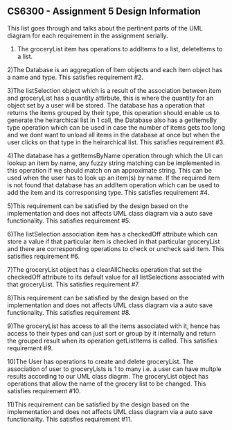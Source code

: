 ## CS6300 - Assignment 5 Design Information

This list goes through and talks about the pertinent parts of the UML diagram for each requirement in the assignment serially.


 1) The groceryList item has operations to addItems to a list, deleteItems to a list. 

 2)The Database is an aggregation of Item objects and each Item object has a name and type. This satisfies requirement #2.

 3)The listSelection object which is a result of the association between item and groceryList has a quantity attirbute, this is where the quantity for an object set by a user will be stored. The database has a operation that returns the items grouped by their type, this operation should enable us to generate the heirarchical list in 1 call, the Database also has a getItemsBy type operation which can be used in case the number of items gets too long and we dont want to unload all items in the database at once but when the user clicks on that type in the heirarchical list. This satisfies requirement #3.

 4)The database has a getItemsByName operation through which the UI can lookup an item by name, any fuzzy string matching can be implemented in this operation if we should match on an approximate string. This can be used when the user has to look up an item(s) by name. If the required item is not found that database has an addItem operation which can be used to add the item and its corresponsing type. This satisfies requirement #4.

 5)This requirement can be satisfied by the design based on the implementation and does not affects UML class diagram via a auto save functionality. This satisfies requirement #5.

 6)The listSelection association item has a checkedOff attribute which can store a value if that particular item is checked in that particular groceryList and there are corresponding operations to check or uncheck said item. This satisifies requirement #6.

 7)The groceryList object has a clearAllChecks operation that set the checkedOff attribute to its default value for all listSelections associated with that groceryList. This satisfies requirement #7.

 8)This requirement can be satisfied by the design based on the implementation and does not affects UML class diagram via a auto save functionality. This satisfies requirement #8.

 9)The groceryList has access to all the items associated with it, hence has access to their types and can just sort or group by it internally and return the grouped result when its operation getListItems is called. This satisfies requirement #9.

 10)The User has operations to create and delete groceryList. The association of user to groceryLists is 1 to many i.e. a user can have multple results according to our UML class diagrm. The groceryList object has operations that allow the name of the grocery list to be changed. This satisfies requirement #10.

 11)This requirement can be satisfied by the design based on the implementation and does not affects UML class diagram via a auto save functionality. This satisfies requirement #11.




